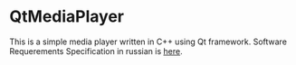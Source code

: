 # QtMediaPlayer

This is a simple media player written in C++ using Qt framework.
Software Requerements Specification in russian is [here](https://github.com/Stasko-Sergey-850504/MePlayer/tree/master/SRS_ru.md).

